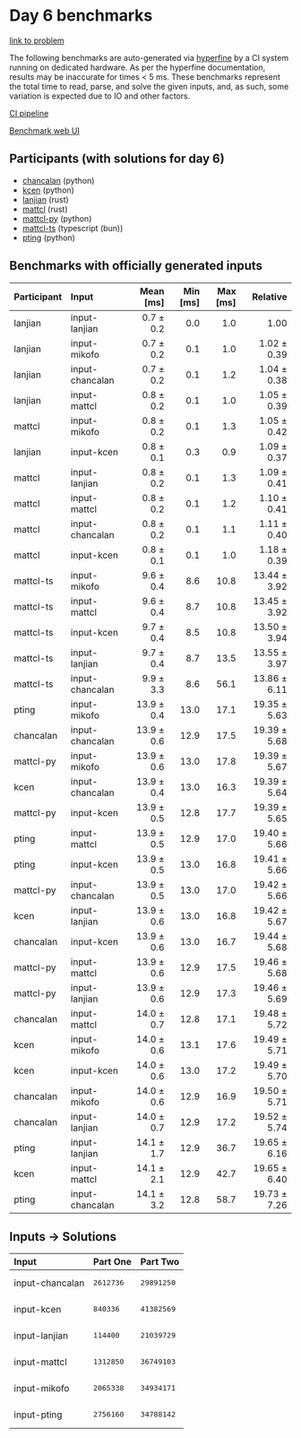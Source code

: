 # Day 6 benchmarks

[link to problem](https://adventofcode.com/2023/day/6)

The following benchmarks are auto-generated via
[hyperfine](https://github.com/sharkdp/hyperfine) by a CI system running on
dedicated hardware. As per the hyperfine documentation, results may be
inaccurate for times < 5 ms. These benchmarks represent the total time to read,
parse, and solve the given inputs, and, as such, some variation is expected due
to IO and other factors.

[CI pipeline](http://ci.papercode.net:8080/teams/main/pipelines/aoc2023)

[Benchmark web UI](https://aoc.ancalagon.black)


## Participants (with solutions for day 6)

- [chancalan](https://github.com/chancalan/aoc2023) (python)
- [kcen](https://github.com/kcen/aoc2023) (python)
- [lanjian](https://github.com/lanjian/aoc-2023) (rust)
- [mattcl](https://github.com/mattcl/aoc2023) (rust)
- [mattcl-py](https://github.com/mattcl/aoc2023-py) (python)
- [mattcl-ts](https://github.com/mattcl/aoc2023-js) (typescript (bun))
- [pting](https://github.com/pting/aoc2023) (python)


## Benchmarks with officially generated inputs

| Participant | Input | Mean [ms] | Min [ms] | Max [ms] | Relative |
|:---|:---|---:|---:|---:|---:|
| lanjian | input-lanjian | 0.7 ± 0.2 | 0.0 | 1.0 | 1.00 |
| lanjian | input-mikofo | 0.7 ± 0.2 | 0.1 | 1.0 | 1.02 ± 0.39 |
| lanjian | input-chancalan | 0.7 ± 0.2 | 0.1 | 1.2 | 1.04 ± 0.38 |
| lanjian | input-mattcl | 0.8 ± 0.2 | 0.1 | 1.0 | 1.05 ± 0.39 |
| mattcl | input-mikofo | 0.8 ± 0.2 | 0.1 | 1.3 | 1.05 ± 0.42 |
| lanjian | input-kcen | 0.8 ± 0.1 | 0.3 | 0.9 | 1.09 ± 0.37 |
| mattcl | input-lanjian | 0.8 ± 0.2 | 0.1 | 1.3 | 1.09 ± 0.41 |
| mattcl | input-mattcl | 0.8 ± 0.2 | 0.1 | 1.2 | 1.10 ± 0.41 |
| mattcl | input-chancalan | 0.8 ± 0.2 | 0.1 | 1.1 | 1.11 ± 0.40 |
| mattcl | input-kcen | 0.8 ± 0.1 | 0.1 | 1.0 | 1.18 ± 0.39 |
| mattcl-ts | input-mikofo | 9.6 ± 0.4 | 8.6 | 10.8 | 13.44 ± 3.92 |
| mattcl-ts | input-mattcl | 9.6 ± 0.4 | 8.7 | 10.8 | 13.45 ± 3.92 |
| mattcl-ts | input-kcen | 9.7 ± 0.4 | 8.5 | 10.8 | 13.50 ± 3.94 |
| mattcl-ts | input-lanjian | 9.7 ± 0.4 | 8.7 | 13.5 | 13.55 ± 3.97 |
| mattcl-ts | input-chancalan | 9.9 ± 3.3 | 8.6 | 56.1 | 13.86 ± 6.11 |
| pting | input-mikofo | 13.9 ± 0.4 | 13.0 | 17.1 | 19.35 ± 5.63 |
| chancalan | input-chancalan | 13.9 ± 0.6 | 12.9 | 17.5 | 19.39 ± 5.68 |
| mattcl-py | input-mikofo | 13.9 ± 0.6 | 13.0 | 17.8 | 19.39 ± 5.67 |
| kcen | input-chancalan | 13.9 ± 0.4 | 13.0 | 16.3 | 19.39 ± 5.64 |
| mattcl-py | input-kcen | 13.9 ± 0.5 | 12.8 | 17.7 | 19.39 ± 5.65 |
| pting | input-mattcl | 13.9 ± 0.5 | 12.9 | 17.0 | 19.40 ± 5.66 |
| pting | input-kcen | 13.9 ± 0.5 | 13.0 | 16.8 | 19.41 ± 5.66 |
| mattcl-py | input-chancalan | 13.9 ± 0.5 | 13.0 | 17.0 | 19.42 ± 5.66 |
| kcen | input-lanjian | 13.9 ± 0.6 | 13.0 | 16.8 | 19.42 ± 5.67 |
| chancalan | input-kcen | 13.9 ± 0.6 | 13.0 | 16.7 | 19.44 ± 5.68 |
| mattcl-py | input-mattcl | 13.9 ± 0.6 | 12.9 | 17.5 | 19.46 ± 5.68 |
| mattcl-py | input-lanjian | 13.9 ± 0.6 | 12.9 | 17.3 | 19.46 ± 5.69 |
| chancalan | input-mattcl | 14.0 ± 0.7 | 12.8 | 17.1 | 19.48 ± 5.72 |
| kcen | input-mikofo | 14.0 ± 0.6 | 13.1 | 17.6 | 19.49 ± 5.71 |
| kcen | input-kcen | 14.0 ± 0.6 | 13.0 | 17.2 | 19.49 ± 5.70 |
| chancalan | input-mikofo | 14.0 ± 0.6 | 12.9 | 16.9 | 19.50 ± 5.71 |
| chancalan | input-lanjian | 14.0 ± 0.7 | 12.9 | 17.2 | 19.52 ± 5.74 |
| pting | input-lanjian | 14.1 ± 1.7 | 12.9 | 36.7 | 19.65 ± 6.16 |
| kcen | input-mattcl | 14.1 ± 2.1 | 12.9 | 42.7 | 19.65 ± 6.40 |
| pting | input-chancalan | 14.1 ± 3.2 | 12.8 | 58.7 | 19.73 ± 7.26 |


## Inputs -> Solutions

| Input | Part One | Part Two |
|:---|:---|:---|
|input-chancalan|<pre>2612736</pre>|<pre>29891250</pre>|
|input-kcen|<pre>840336</pre>|<pre>41382569</pre>|
|input-lanjian|<pre>114400</pre>|<pre>21039729</pre>|
|input-mattcl|<pre>1312850</pre>|<pre>36749103</pre>|
|input-mikofo|<pre>2065338</pre>|<pre>34934171</pre>|
|input-pting|<pre>2756160</pre>|<pre>34788142</pre>|